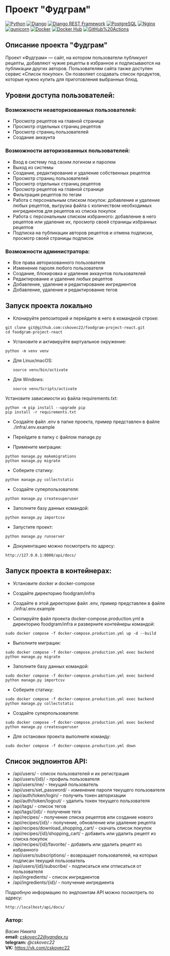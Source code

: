# Проект "Фудграм"

[![Python](https://img.shields.io/badge/-Python-464646?style=flat&logo=Python&logoColor=56C0C0&color=008080)](https://www.python.org/)
[![Django](https://img.shields.io/badge/-Django-464646?style=flat&logo=Django&logoColor=56C0C0&color=008080)](https://www.djangoproject.com/)
[![Django REST Framework](https://img.shields.io/badge/-Django%20REST%20Framework-464646?style=flat&logo=Django%20REST%20Framework&logoColor=56C0C0&color=008080)](https://www.django-rest-framework.org/)
[![PostgreSQL](https://img.shields.io/badge/-PostgreSQL-464646?style=flat&logo=PostgreSQL&logoColor=56C0C0&color=008080)](https://www.postgresql.org/)
[![Nginx](https://img.shields.io/badge/-NGINX-464646?style=flat&logo=NGINX&logoColor=56C0C0&color=008080)](https://nginx.org/ru/)
[![gunicorn](https://img.shields.io/badge/-gunicorn-464646?style=flat&logo=gunicorn&logoColor=56C0C0&color=008080)](https://gunicorn.org/)
[![Docker](https://img.shields.io/badge/-Docker-464646?style=flat&logo=Docker&logoColor=56C0C0&color=008080)](https://www.docker.com/)
[![Docker Hub](https://img.shields.io/badge/-Docker%20Hub-464646?style=flat&logo=Docker&logoColor=56C0C0&color=008080)](https://www.docker.com/products/docker-hub)
[![GitHub%20Actions](https://img.shields.io/badge/-GitHub%20Actions-464646?style=flat&logo=GitHub%20actions&logoColor=56C0C0&color=008080)](https://github.com/features/actions)

## Описание проекта "Фудграм"

Проект «Фудграм» — сайт, на котором пользователи публикуют рецепты, 
добавляют чужие рецепты в избранное и подписываются на публикации других 
авторов. Пользователям сайта также доступен сервис «Список покупок». 
Он позволяет создавать список продуктов, которые нужно купить для 
приготовления выбранных блюд.  

## Уровни доступа пользователей:  

### Возможности неавторизованных пользователей:
- Просмотр рецептов на главной странице
- Просмотр отдельных страниц рецептов
- Просмотр страниц пользователей
- Создание аккаунта

### Возможности авторизованных пользователей:
- Вход в систему под своим логином и паролем
- Выход из системы
- Создание, редактирование и удаление собственных рецептов
- Просмотр страниц пользователей
- Просмотр отдельных страниц рецептов
- Просмотр рецептов на главной странице
- Фильтрация рецептов по тегам
- Работа с персональным списком покупок: добавление и удаление любых рецептов, выгрузка файла с количеством необходимых ингредиентов для рецептов из списка покупок
- Работа с персональным списком избранного: добавление в него рецептов или удаление их, просмотр своей страницы избранных рецептов
- Подписка на публикации авторов рецептов и отмена подписки, просмотр своей страницы подписок

### Возможности администратора:
- Все права авторизованного пользователя
- Изменение пароля любого пользователя
- Создание, блокировка и удаление аккаунтов пользователей
- Редактирование и удаление любых рецептов
- Добавление, удаление и редактирование ингредиентов
- Добавление, удаление и редактирование тегов

## Запуск проекта локально

- Клонируйте репозиторий и перейдите в него в командной строке:
```
git clone git@github.com:cskovec22/foodgram-project-react.git
cd foodgram-project-react
```

- Установите и активируйте виртуальное окружение:

```
python -m venv venv
```

- Для Linux/macOS:

    ```
    source venv/bin/activate
    ```

* Для Windows:

    ```
    source venv/Scripts/activate
    ```

Установите зависимости из файла requirements.txt:

```
python -m pip install --upgrade pip
pip install -r requirements.txt
```

- Создайте файл .env в папке проекта, пример представлен в файле ./infra/.env.example  


- Перейдите в папку с файлом manage.py


- Примените миграции:
```
python manage.py makemigrations
python manage.py migrate
```

- Соберите статику:
```
python manage.py collectstatic
```

- Создайте суперпользователя:
```
python manage.py createsuperuser
```

- Заполните базу данных командой:
```
python manage.py importcsv
```

- Запустите проект:
```
python manage.py runserver
```

- Документацию можно посмотреть по адресу:
```
http://127.0.0.1:8000/api/docs/
```

## Запуск проекта в контейнерах:

- Установите docker и docker-compose


- Создайте директорию foodgram/infra


- Создайте в этой директории файл .env, пример представлен в файле ./infra/.env.example  


- Скопируйте файл проекта docker-compose.production.yml в директорию foodgram/infra и разверните контейнеры командой:
```
sudo docker compose -f docker-compose.production.yml up -d --build
```

- Выполните миграции:
```
sudo docker compose -f docker-compose.production.yml exec backend python manage.py migrate
```

- Заполните базу данных командой:
```
sudo docker compose -f docker-compose.production.yml exec backend python manage.py importcsv
```

- Соберите статику:
```
sudo docker compose -f docker-compose.production.yml exec backend python manage.py collectstatic
```

- Создайте суперпользователя:
```
sudo docker compose -f docker-compose.production.yml exec backend python manage.py createsuperuser
```


- Для остановки проекта выполните команду:
```
sudo docker compose -f docker-compose.production.yml down
```

## Список эндпоинтов API:

- /api/users/ - список пользователей и их регистрация
- /api/users/{id}/ - профиль пользователя
- /api/users/me/ - текущий пользователь
- /api/users/set_password/ - изменение пароля текущего пользователя
- /api/auth/token/login/ - получить токен авторизации
- /api/auth/token/logout/ - удалить токен текущего пользователя
- /api/tags/ - список тегов
- /api/tags/{id}/ - получение тега
- /api/recipes/ - получение списка рецептов или создание нового
- /api/recipes/{id}/ - получение, обновление или удаление рецепта
- /api/recipes/download_shopping_cart/ - скачать список покупок
- /api/recipes/{id}/shopping_cart/ - добавить или удалить рецепт из списка покупок
- /api/recipes/{id}/favorite/ - добавить или удалить рецепт из избранного
- /api/users/subscriptions/ - возвращает пользователей, на которых подписан текущий пользователь
- /api/users/{id}/subscribe/ - подписаться или отписаться от пользователя
- /api/ingredients/ - список ингредиентов
- /api/ingredients/{id}/ - получение ингредиента

Подробную информацию по эндпоинтам API можно посмотреть по адресу:
```
http://localhost/api/docs/
```

### Автор:  
*Васин Никита*  
**email:** *cskovec22@yandex.ru*  
**telegram:** *@cskovec22*  
**VK:** https://vk.com/cskovec22